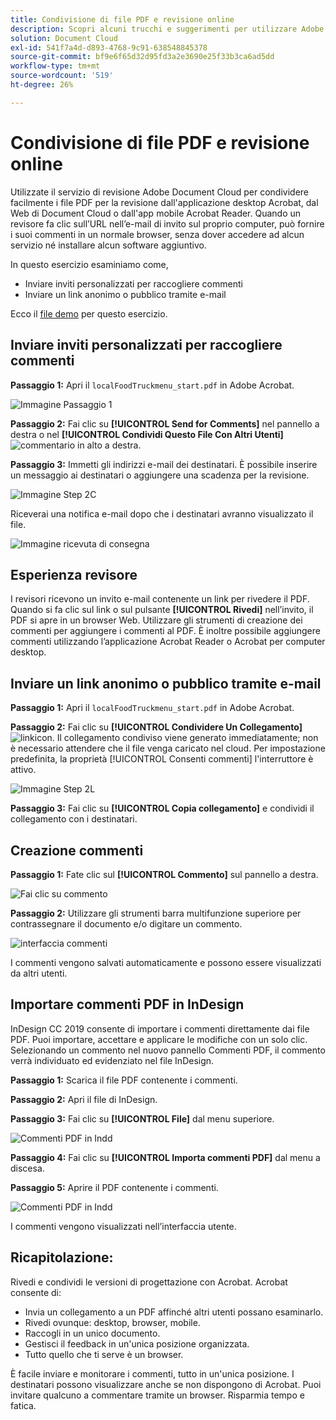 ```yaml
---
title: Condivisione di file PDF e revisione online
description: Scopri alcuni trucchi e suggerimenti per utilizzare Adobe Document Cloud
solution: Document Cloud
exl-id: 541f7a4d-d893-4768-9c91-638548845378
source-git-commit: bf9e6f65d32d95fd3a2e3690e25f33b3ca6ad5dd
workflow-type: tm+mt
source-wordcount: '519'
ht-degree: 26%

---
```


# Condivisione di file PDF e revisione online

Utilizzate il servizio di revisione Adobe Document Cloud per condividere facilmente i file PDF per la revisione dall&#39;applicazione desktop Acrobat, dal Web di Document Cloud o dall&#39;app mobile Acrobat Reader. Quando un revisore fa clic sull’URL nell’e-mail di invito sul proprio computer, può fornire i suoi commenti in un normale browser, senza dover accedere ad alcun servizio né installare alcun software aggiuntivo.

In questo esercizio esaminiamo come,

* Inviare inviti personalizzati per raccogliere commenti
* Inviare un link anonimo o pubblico tramite e-mail

Ecco il [file demo](assets/01_Review.zip) per questo esercizio.

## Inviare inviti personalizzati per raccogliere commenti

**Passaggio 1:** Apri il `localFoodTruckmenu_start.pdf` in Adobe Acrobat.

![Immagine Passaggio 1](assets/Step1.png)

**Passaggio 2:** Fai clic su **[!UICONTROL Send for Comments]** nel pannello a destra o nel **[!UICONTROL Condividi Questo File Con Altri Utenti]** ![commentario](assets/sendforcommentsicon.png)  in alto a destra.

**Passaggio 3:** Immetti gli indirizzi e-mail dei destinatari. È possibile inserire un messaggio ai destinatari o aggiungere una scadenza per la revisione.

![Immagine Step 2C](assets/Step2C.png)

Riceverai una notifica e-mail dopo che i destinatari avranno visualizzato il file.

![Immagine ricevuta di consegna](assets/deliveryReceipt_Track.png)

## Esperienza revisore

I revisori ricevono un invito e-mail contenente un link per rivedere il PDF. Quando si fa clic sul link o sul pulsante **[!UICONTROL Rivedi]** nell’invito, il PDF si apre in un browser Web. Utilizzare gli strumenti di creazione dei commenti per aggiungere i commenti al PDF. È inoltre possibile aggiungere commenti utilizzando l’applicazione Acrobat Reader o Acrobat per computer desktop.

## Inviare un link anonimo o pubblico tramite e-mail

**Passaggio 1:** Apri il `localFoodTruckmenu_start.pdf` in Adobe Acrobat.

**Passaggio 2:** Fai clic su **[!UICONTROL Condividere Un Collegamento]** ![linkicon](assets/sendlinkicon.png). Il collegamento condiviso viene generato immediatamente; non è necessario attendere che il file venga caricato nel cloud. Per impostazione predefinita, la proprietà [!UICONTROL Consenti commenti] l&#39;interruttore è attivo.

![Immagine Step 2L](assets/Step2L.png)

**Passaggio 3:** Fai clic su **[!UICONTROL Copia collegamento]** e condividi il collegamento con i destinatari.

## Creazione commenti

**Passaggio 1:** Fate clic sul **[!UICONTROL Commento]** sul pannello a destra.

![Fai clic su commento](assets/Cselect.jpg)

**Passaggio 2:** Utilizzare gli strumenti barra multifunzione superiore per contrassegnare il documento e/o digitare un commento.

![interfaccia commenti](assets/commentsui.png)

I commenti vengono salvati automaticamente e possono essere visualizzati da altri utenti.

## Importare commenti PDF in InDesign

InDesign CC 2019 consente di importare i commenti direttamente dai file PDF. Puoi importare, accettare e applicare le modifiche con un solo clic. Selezionando un commento nel nuovo pannello Commenti PDF, il commento verrà individuato ed evidenziato nel file InDesign.

**Passaggio 1:** Scarica il file PDF contenente i commenti.

**Passaggio 2:** Apri il file di InDesign.

**Passaggio 3:** Fai clic su **[!UICONTROL File]** dal menu superiore.

![Commenti PDF in Indd](assets/inddpdf.png)

**Passaggio 4:** Fai clic su **[!UICONTROL Importa commenti PDF]** dal menu a discesa.

**Passaggio 5:** Aprire il PDF contenente i commenti.

![Commenti PDF in Indd](assets/inddpdfshown.png)

I commenti vengono visualizzati nell’interfaccia utente.

## Ricapitolazione:

Rivedi e condividi le versioni di progettazione con Acrobat. Acrobat consente di:

* Invia un collegamento a un PDF affinché altri utenti possano esaminarlo.
* Rivedi ovunque: desktop, browser, mobile.
* Raccogli in un unico documento.
* Gestisci il feedback in un&#39;unica posizione organizzata.
* Tutto quello che ti serve è un browser.

È facile inviare e monitorare i commenti, tutto in un&#39;unica posizione. I destinatari possono visualizzare anche se non dispongono di Acrobat. Puoi invitare qualcuno a commentare tramite un browser. Risparmia tempo e fatica.
